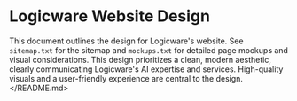 # Logicware Website Design

This document outlines the design for Logicware's website.  See `sitemap.txt` for the sitemap and `mockups.txt` for detailed page mockups and visual considerations.  This design prioritizes a clean, modern aesthetic, clearly communicating Logicware's AI expertise and services.  High-quality visuals and a user-friendly experience are central to the design.
  </README.md>
